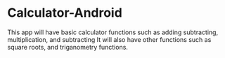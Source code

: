 # Calculator-Android

This app will have basic calculator functions such as adding subtracting, multiplication, and subtracting
It will also have other functions such as square roots, and triganometry functions.
